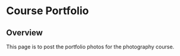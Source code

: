 # Course Portfolio

## Overview

This page is to post the portfolio photos for the photography course.
